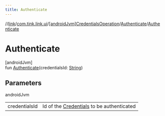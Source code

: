 ```yaml
---
title: Authenticate
---
```

//[link](../../../../index.html)/[com.tink.link.ui](../../index.html)/[[androidJvm]CredentialsOperation](../index.html)/[Authenticate](index.html)/[Authenticate](-authenticate.html)



# Authenticate



[androidJvm]\
fun [Authenticate](-authenticate.html)(credentialsId: [String](https://kotlinlang.org/api/latest/jvm/stdlib/kotlin/-string/index.html))



## Parameters


androidJvm

| | |
|---|---|
| credentialsId | Id of the [Credentials](../../../com.tink.model.credentials/[android-jvm]-credentials/index.html) to be authenticated |




